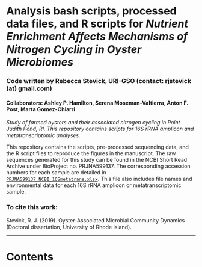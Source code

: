 # Analysis bash scripts, processed data files, and R scripts for *Nutrient Enrichment Affects Mechanisms of Nitrogen Cycling in Oyster Microbiomes*

### Code written by Rebecca Stevick, URI-GSO (contact: rjstevick (at) gmail.com)
#### Collaborators: Ashley P. Hamilton, Serena Moseman-Valtierra, Anton F. Post, Marta Gomez-Chiarri

*Study of farmed oysters and their associated nitrogen cycling in Point Judith Pond, RI. This repository contains scripts for 16S rRNA amplicon and metatranscriptomic analyses.*

This repository contains the scripts, pre-processed sequencing data, and the R script files to reproduce the figures in the manuscript. The raw sequences generated for this study can be found in the NCBI Short Read Archive under BioProject no. PRJNA599137. The corresponding accession numbers for each sample are detailed in [`PRJNA599137_NCBI_16Smetatrans.xlsx`](/PRJNA599137_NCBI_16Smetatrans.xlsx). This file also includes file names and environmental data for each 16S rRNA amplicon or metatranscriptomic sample.

### To cite this work:
Stevick, R. J. (2019). Oyster-Associated Microbial Community Dynamics (Doctoral dissertation, University of Rhode Island).

-------------------------------------------------------------

# Contents
